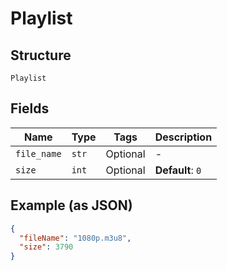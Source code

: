 
# Playlist

## Structure

`Playlist`

## Fields

| Name | Type | Tags | Description |
|  --- | --- | --- | --- |
| `file_name` | `str` | Optional | - |
| `size` | `int` | Optional | **Default**: `0` |

## Example (as JSON)

```json
{
  "fileName": "1080p.m3u8",
  "size": 3790
}
```

